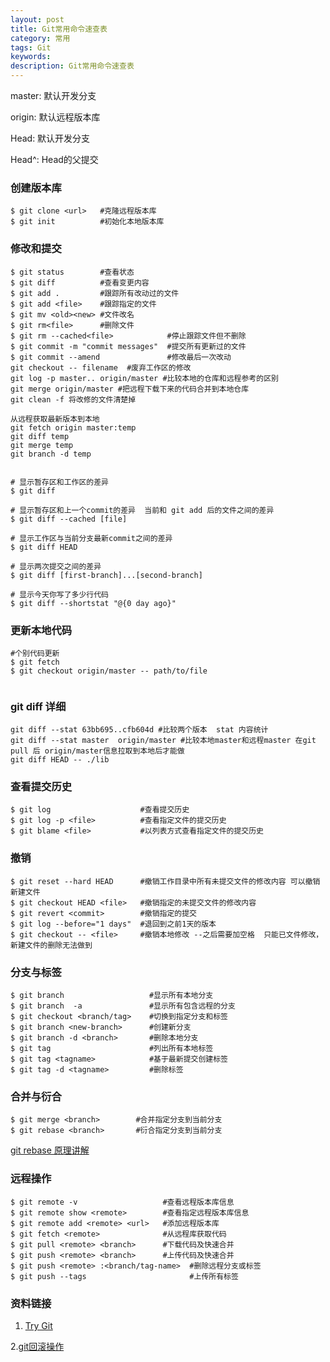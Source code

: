 ```yaml
---
layout: post
title: Git常用命令速查表
category: 常用
tags: Git
keywords: 
description: Git常用命令速查表
---
```


master: 默认开发分支

origin: 默认远程版本库

Head: 默认开发分支

Head^: Head的父提交

### 创建版本库

```
$ git clone <url>   #克隆远程版本库
$ git init          #初始化本地版本库
```

### 修改和提交

```
$ git status        #查看状态
$ git diff          #查看变更内容
$ git add .         #跟踪所有改动过的文件
$ git add <file>    #跟踪指定的文件
$ git mv <old><new> #文件改名
$ git rm<file>      #删除文件
$ git rm --cached<file>            #停止跟踪文件但不删除
$ git commit -m "commit messages"  #提交所有更新过的文件
$ git commit --amend               #修改最后一次改动
git checkout -- filename  #废弃工作区的修改
git log -p master.. origin/master #比较本地的仓库和远程参考的区别
git merge origin/master #把远程下载下来的代码合并到本地仓库
git clean -f 将改修的文件清楚掉

从远程获取最新版本到本地
git fetch origin master:temp
git diff temp
git merge temp
git branch -d temp


# 显示暂存区和工作区的差异
$ git diff

# 显示暂存区和上一个commit的差异  当前和 git add 后的文件之间的差异
$ git diff --cached [file]

# 显示工作区与当前分支最新commit之间的差异
$ git diff HEAD

# 显示两次提交之间的差异
$ git diff [first-branch]...[second-branch]

# 显示今天你写了多少行代码
$ git diff --shortstat "@{0 day ago}"
```

### 更新本地代码
```
#个别代码更新
$ git fetch
$ git checkout origin/master -- path/to/file


```


### git diff 详细
```
git diff --stat 63bb695..cfb604d #比较两个版本  stat 内容统计
git diff --stat master  origin/master #比较本地master和远程master 在git pull 后 origin/master信息拉取到本地后才能做
git diff HEAD -- ./lib

```

### 查看提交历史

```
$ git log                    #查看提交历史
$ git log -p <file>          #查看指定文件的提交历史
$ git blame <file>           #以列表方式查看指定文件的提交历史
```

### 撤销

```
$ git reset --hard HEAD      #撤销工作目录中所有未提交文件的修改内容 可以撤销新建文件
$ git checkout HEAD <file>   #撤销指定的未提交文件的修改内容
$ git revert <commit>        #撤销指定的提交
$ git log --before="1 days"  #退回到之前1天的版本 
$ git checkout -- <file>     #撤销本地修改 --之后需要加空格  只能已文件修改，新建文件的删除无法做到

```

### 分支与标签

```
$ git branch                   #显示所有本地分支
$ git branch  -a               #显示所有包含远程的分支
$ git checkout <branch/tag>    #切换到指定分支和标签
$ git branch <new-branch>      #创建新分支
$ git branch -d <branch>       #删除本地分支
$ git tag                      #列出所有本地标签
$ git tag <tagname>            #基于最新提交创建标签
$ git tag -d <tagname>         #删除标签
```

### 合并与衍合

```
$ git merge <branch>        #合并指定分支到当前分支
$ git rebase <branch>       #衍合指定分支到当前分支
```
[git rebase 原理讲解](https://git-scm.com/book/zh/v1/Git-%E5%88%86%E6%94%AF-%E5%88%86%E6%94%AF%E7%9A%84%E8%A1%8D%E5%90%88)

### 远程操作

```
$ git remote -v                   #查看远程版本库信息
$ git remote show <remote>        #查看指定远程版本库信息
$ git remote add <remote> <url>   #添加远程版本库
$ git fetch <remote>              #从远程库获取代码
$ git pull <remote> <branch>      #下载代码及快速合并
$ git push <remote> <branch>      #上传代码及快速合并
$ git push <remote> :<branch/tag-name>  #删除远程分支或标签
$ git push --tags                       #上传所有标签
```



### 资料链接
1. [Try Git](https://try.github.io/levels/1/challenges/1)

2.[git回滚操作](https://github.com/geeeeeeeeek/git-recipes/wiki/5.2-%E4%BB%A3%E7%A0%81%E5%9B%9E%E6%BB%9A%EF%BC%9AReset%E3%80%81Checkout%E3%80%81Revert-%E7%9A%84%E9%80%89%E6%8B%A9)


